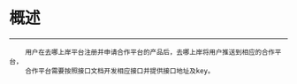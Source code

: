 # **概述**

---

```
    用户在去哪上岸平台注册并申请合作平台的产品后，去哪上岸将用户推送到相应的合作平台，
    合作平台需要按照接口文档开发相应接口并提供接口地址及key。
```



